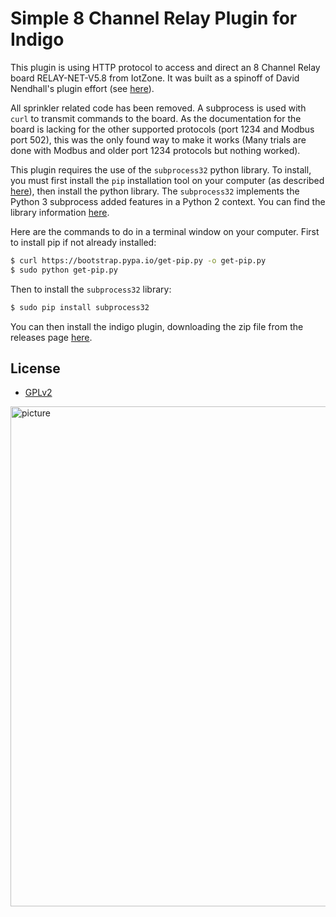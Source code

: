 # Simple 8 Channel Relay Plugin for Indigo

This plugin is using HTTP protocol to access and direct an 8 Channel Relay board RELAY-NET-V5.8 from IotZone. It was built as a spinoff of David Nendhall's plugin effort (see [here](https://github.com/davidnewhall/indigo-8channel-relay)). 

All sprinkler related code has been removed. A subprocess is used with `curl` to transmit commands to the board. As the documentation for the board is lacking for the other supported protocols (port 1234 and Modbus port 502), this was the only found way to make it works (Many trials are done with Modbus and older port 1234 protocols but nothing worked).

This plugin requires the use of the `subprocess32` python library. To install, you must first install the `pip` installation tool on your computer (as described [here](https://pip.pypa.io/en/stable/installing/)), then install the python library. The `subprocess32` implements the Python 3 subprocess added features in a Python 2 context. You can find the library information [here](https://pypi.org/project/subprocess32/).

Here are the commands to do in a terminal window on your computer. First to install pip if not already installed:

```bash
$ curl https://bootstrap.pypa.io/get-pip.py -o get-pip.py
$ sudo python get-pip.py
```

Then to install the `subprocess32` library:

```bash
$ sudo pip install subprocess32
```

You can then install the indigo plugin, downloading the zip file from the releases page [here](https://github.com/turgu1/indigo-simple-8channel-relay/releases).

## License

- [GPLv2](https://www.gnu.org/licenses/old-licenses/gpl-2.0.txt)


<img src="pictures/relay-net-v5.8.JPG" alt="picture" width="800"/>
